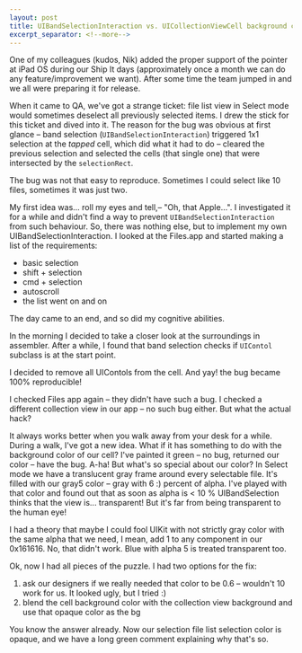 ```yaml
---
layout: post
title: UIBandSelectionInteraction vs. UICollectionViewCell background color
excerpt_separator: <!--more-->
---
```


One of my colleagues (kudos, Nik) added the proper support of the pointer at iPad OS during our Ship It days (approximately once a month we can do any feature/improvement we want). After some time the team jumped in and we all were preparing it for release.

When it came to QA, we've got a strange ticket: file list view in Select mode would sometimes deselect all previously selected items. I drew the stick for this ticket and dived into it. The reason for the bug was obvious at first glance – band selection (`UIBandSelectionInteraction`) triggered 1x1 selection at the *tapped* cell, which did what it had to do – cleared the previous selection and selected the cells (that single one) that were intersected by the `selectionRect`.

<!--more-->

The bug was not that easy to reproduce. Sometimes I could select like 10 files, sometimes it was just two.

My first idea was... roll my eyes and tell,– "Oh, that Apple...". I investigated it for a while and didn't find a way to prevent `UIBandSelectionInteraction` from such behaviour. So, there was nothing else, but to implement my own UIBandSelectionInteraction. I looked at the Files.app and started making a list of the requirements:
 - basic selection
 - shift + selection
 - cmd + selection
 - autoscroll
 - the list went on and on

The day came to an end, and so did my cognitive abilities.

In the morning I decided to take a closer look at the surroundings in assembler. After a while, I found that band selection checks if `UIContol` subclass is at the start point.

I decided to remove all UIContols from the cell. And yay! the bug became 100% reproducible!

I checked Files app again – they didn't have such a bug. I checked a different collection view in our app – no such bug either. But what the actual hack?

It always works better when you walk away from your desk for a while. During a walk, I've got a new idea. What if it has something to do with the background color of our cell? I've painted it green – no bug, returned our color – have the bug. A-ha! But what's so special about our color? In Select mode we have a translucent gray frame around every selectable file. It's filled with our gray5 color – gray with 6 :) percent of alpha. I've played with that color and found out that as soon as alpha is < 10 % UIBandSelection thinks that the view is... transparent! But it's far from being transparent to the human eye!

I had a theory that maybe I could fool UIKit with not strictly gray color with the same alpha that we need, I mean, add 1 to any component in our 0x161616. No, that didn't work. Blue with alpha 5 is treated transparent too.

Ok, now I had all pieces of the puzzle. I had two options for the fix:
 1. ask our designers if we really needed that color to be 0.6 – wouldn't 10 work for us. It looked ugly, but I tried :)
 2. blend the cell background color with the collection view background and use that opaque color as the bg

You know the answer already. Now our selection file list selection color is opaque, and we have a long green comment explaining why that's so.
